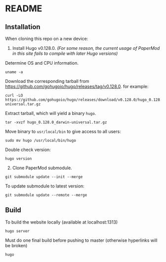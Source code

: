 # README

## Installation

When cloning this repo on a new device:
1. Install Hugo v0.128.0. _(For some reason, the current usage of PaperMod in this site fails to compile with later Hugo versions)_

Determine OS and CPU information.
```
uname -a
```

Download the corresponding tarball from https://github.com/gohugoio/hugo/releases/tag/v0.128.0. for example:
```
curl -LO https://github.com/gohugoio/hugo/releases/download/v0.128.0/hugo_0.128.0_darwin-universal.tar.gz
```

Extract tarball, which will yield a binary `hugo`.
```
tar -xvzf hugo_0.128.0_darwin-universal.tar.gz
```

Move binary to `usr/local/bin` to give access to all users:
```
sudo mv hugo /usr/local/bin/hugo
```

Double check version:
```
hugo version
```


2. Clone PaperMod submodule.
```
git submodule update --init --merge
```

To update submodule to latest version:
```
git submodule update --remote --merge
```

## Build

To build the website locally (available at localhost:1313)
```
hugo server
```

Must do one final build before pushing to master (otherwise hyperlinks will be broken)
```
hugo
```

